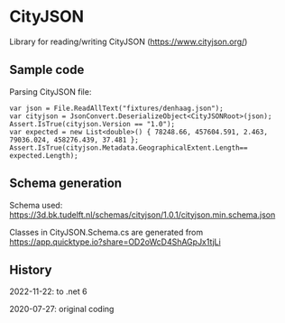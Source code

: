 # CityJSON

Library for reading/writing CityJSON (https://www.cityjson.org/)

## Sample code

Parsing CityJSON file:

```
var json = File.ReadAllText("fixtures/denhaag.json");
var cityjson = JsonConvert.DeserializeObject<CityJSONRoot>(json);
Assert.IsTrue(cityjson.Version == "1.0");
var expected = new List<double>() { 78248.66, 457604.591, 2.463, 79036.024, 458276.439, 37.481 };
Assert.IsTrue(cityjson.Metadata.GeographicalExtent.Length== expected.Length);
```

## Schema generation

Schema used: https://3d.bk.tudelft.nl/schemas/cityjson/1.0.1/cityjson.min.schema.json

Classes in CityJSON.Schema.cs are generated from https://app.quicktype.io?share=OD2oWcD4ShAGpJx1tjLi

## History

2022-11-22: to .net 6

2020-07-27: original coding








